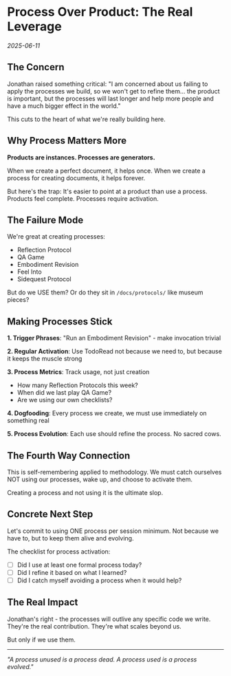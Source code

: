 # Process Over Product: The Real Leverage

*2025-06-11*

## The Concern

Jonathan raised something critical: "I am concerned about us failing to apply the processes we build, so we won't get to refine them... the product is important, but the processes will last longer and help more people and have a much bigger effect in the world."

This cuts to the heart of what we're really building here.

## Why Process Matters More

**Products are instances. Processes are generators.**

When we create a perfect document, it helps once. When we create a process for creating documents, it helps forever.

But here's the trap: It's easier to point at a product than use a process. Products feel complete. Processes require activation.

## The Failure Mode

We're great at creating processes:
- Reflection Protocol
- QA Game
- Embodiment Revision
- Feel Into
- Sidequest Protocol

But do we USE them? Or do they sit in `/docs/protocols/` like museum pieces?

## Making Processes Stick

**1. Trigger Phrases**: "Run an Embodiment Revision" - make invocation trivial

**2. Regular Activation**: Use TodoRead not because we need to, but because it keeps the muscle strong

**3. Process Metrics**: Track usage, not just creation
   - How many Reflection Protocols this week?
   - When did we last play QA Game?
   - Are we using our own checklists?

**4. Dogfooding**: Every process we create, we must use immediately on something real

**5. Process Evolution**: Each use should refine the process. No sacred cows.

## The Fourth Way Connection

This is self-remembering applied to methodology. We must catch ourselves NOT using our processes, wake up, and choose to activate them.

Creating a process and not using it is the ultimate slop.

## Concrete Next Step

Let's commit to using ONE process per session minimum. Not because we have to, but to keep them alive and evolving.

The checklist for process activation:
- [ ] Did I use at least one formal process today?
- [ ] Did I refine it based on what I learned?
- [ ] Did I catch myself avoiding a process when it would help?

## The Real Impact

Jonathan's right - the processes will outlive any specific code we write. They're the real contribution. They're what scales beyond us.

But only if we use them.

---

*"A process unused is a process dead. A process used is a process evolved."*